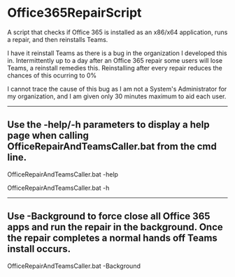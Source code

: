 # Office365RepairScript
A script that checks if Office 365 is installed as an x86/x64 application, runs a repair, and then reinstalls Teams.

I have it reinstall Teams as there is a bug in the organization I developed this in.
Intermittently up to a day after an Office 365 repair some users will lose Teams, a reinstall remedies this.
Reinstalling after every repair reduces the chances of this ocurring to 0%

I cannot trace the cause of this bug as I am not a System's Administrator for my organization, and I am given only 30 minutes maximum to aid each user.

---
Use the -help/-h parameters to display a help page when calling OfficeRepairAndTeamsCaller.bat from the cmd line.
---
OfficeRepairAndTeamsCaller.bat -help

OfficeRepairAndTeamsCaller.bat -h  

---
Use -Background to force close all Office 365 apps and run the repair in the background.
Once the repair completes a normal hands off Teams install occurs.
---
OfficeRepairAndTeamsCaller.bat -Background
